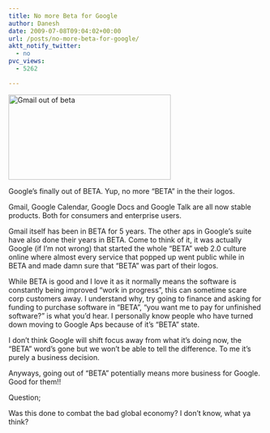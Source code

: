 ```yaml
---
title: No more Beta for Google
author: Danesh
date: 2009-07-08T09:04:02+00:00
url: /posts/no-more-beta-for-google/
aktt_notify_twitter:
  - no
pvc_views:
  - 5262

---
```

[<img loading="lazy" class="alignnone size-full wp-image-1626" title="Gmail out of beta" src="/wp-content/uploads/2009/07/Gmail-out-of-beta.png" alt="Gmail out of beta" width="320" height="168" />][1]

Google&#8217;s finally out of BETA. Yup, no more &#8220;BETA&#8221; in the their logos.

Gmail, Google Calendar, Google Docs and Google Talk are all now stable products. Both for consumers and enterprise users.

Gmail itself has been in BETA for 5 years. The other aps in Google&#8217;s suite have also done their years in BETA. Come to think of it, it was actually Google (if I&#8217;m not wrong) that started the whole &#8220;BETA&#8221; web 2.0 culture online where almost every service that popped up went public while in BETA and made damn sure that &#8220;BETA&#8221; was part of their logos.

While BETA is good and I love it as it normally means the software is constantly being improved &#8220;work in progress&#8221;, this can sometime scare corp customers away. I understand why, try going to finance and asking for funding to purchase software in &#8220;BETA&#8221;, &#8220;you want me to pay for unfinished software?&#8221; is what you&#8217;d hear. I personally know people who have turned down moving to Google Aps because of it&#8217;s &#8220;BETA&#8221; state.

I don&#8217;t think Google will shift focus away from what it&#8217;s doing now, the &#8220;BETA&#8221; word&#8217;s gone but we won&#8217;t be able to tell the difference. To me it&#8217;s purely a business decision.

Anyways, going out of &#8220;BETA&#8221; potentially means more business for Google. Good for them!!

Question;

Was this done to combat the bad global economy? I don&#8217;t know, what ya think?

 [1]: /wp-content/uploads/2009/07/Gmail-out-of-beta.png